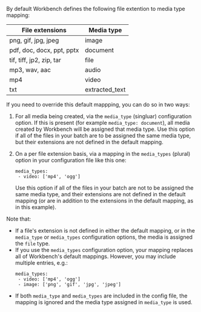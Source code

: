 By default Workbench defines the following file extention to media type mapping:

| File extensions | Media type |
| --- | --- |
| png, gif, jpg, jpeg | image |
| pdf, doc, docx, ppt, pptx | document |
| tif, tiff, jp2, zip, tar | file |
| mp3, wav, aac | audio |
| mp4 | video |
| txt | extracted_text |

If you need to override this default mappping, you can do so in two ways:

1. For all media being created, via the `media_type` (singluar) configuration option. If this is present (for example `media_type: document`), all media created by Workbench will be assigned that media type. Use this option if all of the files in your batch are to be assigned the same media type, but their extensions are not defined in the default mapping.
1. On a per file extension basis, via a mapping in the `media_types` (plural) option in your configuration file like this one:

    ```
    media_types:
     - video: ['mp4', 'ogg']
    ```

    Use this option if all of the files in your batch are not to be assigned the same media type, and their extensions are not defined in the default mapping (or are in addition to the extensions in the default mapping, as in this example).

Note that:

* If a file's extension is not defined in either the default mapping, or in the `media_type` or `media_types` configuration options, the media is assigned the `file` type.
* If you use the `media_types` configuration option, your mapping replaces all of Workbench's default mappings. However, you may include multiple entries, e.g.:
   ```
   media_types:
    - video: ['mp4', 'ogg']
    - image: ['png', 'gif', 'jpg', 'jpeg']
   ```
* If both `media_type` and `media_types` are included in the config file, the mapping is ignored and the media type assigned in `media_type` is used.
